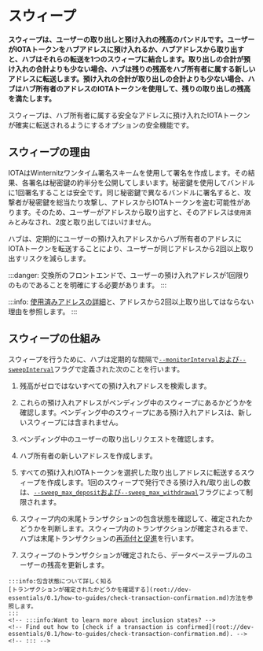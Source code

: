 # スウィープ
<!-- # Sweeps -->

**スウィープは、ユーザーの取り出しと預け入れの残高のバンドルです。ユーザーがIOTAトークンをハブアドレスに預け入れるか、ハブアドレスから取り出すと、ハブはそれらの転送を1つのスウィープに結合します。取り出しの合計が預け入れの合計よりも少ない場合、ハブは残りの残高をハブ所有者に属する新しいアドレスに転送します。預け入れの合計が取り出しの合計よりも少ない場合、ハブはハブ所有者のアドレスのIOTAトークンを使用して、残りの取り出しの残高を満たします。**
<!-- **A sweep is a bundle that balances users' withdrawals and deposits. When users deposit IOTA tokens into a Hub address or when users withdraw them from one, Hub combines those transfers into a sweep. If the total amount of withdrawals is less than the total amount of deposits, then Hub transfers the remaining balance to a new address that belongs to the Hub owner. If the total amount of deposits is less than the total amount of withdrawals, Hub uses the tokens in the Hub owner's addresses to fulfill the remaining withdrawal balance.** -->

スウィープは、ハブ所有者に属する安全なアドレスに預け入れたIOTAトークンが確実に転送されるようにするオプションの安全機能です。
<!-- Sweeps are an optional safety feature that ensures that deposited tokens are transferred to a secure address that belongs to the Hub owner. -->

## スウィープの理由
<!-- ## The reason for sweeps -->

IOTAはWinternitzワンタイム署名スキームを使用して署名を作成します。その結果、各署名は秘密鍵の約半分を公開してしまいます。秘密鍵を使用してバンドルに1回署名することは安全です。同じ秘密鍵で異なるバンドルに署名すると、攻撃者が秘密鍵を総当たり攻撃し、アドレスからIOTAトークンを盗む可能性があります。そのため、ユーザーがアドレスから取り出すと、そのアドレスは`使用済み`とみなされ、2度と取り出してはいけません。
<!-- IOTA uses the Winternitz one-time signature scheme to create signatures. As a result, each signature exposes around half of the private key. Signing a bundle once with the a private key is safe. Signing a different bundle with the same private key may allow attackers to brute force the private key and steal IOTA tokens from the address. So, when a user withdraws from an address, that address is considered 'spent' and must never be withdrawn from again. -->

ハブは、定期的にユーザーの預け入れアドレスからハブ所有者のアドレスにIOTAトークンを転送することにより、ユーザーが同じアドレスから2回以上取り出すリスクを減らします。
<!-- Hub reduces the risk of a user withdrawing from the same address more than once by transferring IOTA tokens from users' deposit addresses to a Hub owner's address at regular intervals. -->

:::danger:
交換所のフロントエンドで、ユーザーの預け入れアドレスが1回限りのものであることを明確にする必要があります。
:::
<!-- :::danger: -->
<!-- You must make it clear on the exchange frontend that users' deposit addresses are for one-time use. -->
<!-- ::: -->

:::info:
[使用済みアドレスの詳細](root://dev-essentials/0.1/concepts/addresses-and-signatures.md#address-reuse)と、アドレスから2回以上取り出してはならない理由を参照します。
:::
<!-- :::info: -->
<!-- [Discover the details about spent addresses](root://dev-essentials/0.1/concepts/addresses-and-signatures.md#address-reuse) and why you must never withdraw from an address more than once. -->
<!-- ::: -->

## スウィープの仕組み
<!-- ## How sweeps work -->

スウィープを行うために、ハブは定期的な間隔で[`--monitorInterval`および`--sweepInterval`](../references/command-line-flags.md#monitorInterval)フラグで定義された次のことを行います。
<!-- To do a sweep, Hub does the following at regular intervals that are defined by the [`--monitorInterval` and `--sweepInterval`](../references/command-line-flags.md#monitorInterval) flags: -->

1. 残高がゼロではないすべての預け入れアドレスを検索します。
  <!-- 1. Find all deposit address that have a non-zero balance -->

2. これらの預け入れアドレスがペンディング中のスウィープにあるかどうかを確認します。ペンディング中のスウィープにある預け入れアドレスは、新しいスウィープには含まれません。
  <!-- 2. Check whether those deposit addresses are in any pending sweeps. Any deposit addresses that are in pending sweeps aren't included in a new sweep. -->

3. ペンディング中のユーザーの取り出しリクエストを確認します。
  <!-- 3. Check for pending user withdrawal requests -->

4. ハブ所有者の新しいアドレスを作成します。
  <!-- 4. Create a new address for the Hub owner -->

5. すべての預け入れIOTAトークンを選択した取り出しアドレスに転送するスウィープを作成します。1回のスウィープで発行できる預け入れ/取り出しの数は、[`--sweep_max_deposit`および`--sweep_max_withdrawal`](../references/command-line-flags.md#sweepLimits)フラグによって制限されます。
  <!-- 5. Create a sweep that transfers any deposited IOTA tokens to the chosen withdrawal addresses. The number of deposits and withdrawals that can be issued in a single sweep is limited by the [`--sweep_max_deposit` and `--sweep_max_withdrawal`](../references/command-line-flags.md#sweepLimits) flags. -->

6. スウィープ内の末尾トランザクションの包含状態を確認して、確定されたかどうかを判断します。スウィープ内のトランザクションが確定されるまで、ハブは末尾トランザクションの[再添付と促進](root://dev-essentials/0.1/concepts/reattach-rebroadcast-promote.md)を行います。
  <!-- 6. Check the inclusion state of the tail transaction in the sweep to determine if it's been confirmed. Hub [reattaches and promotes](root://dev-essentials/0.1/concepts/reattach-rebroadcast-promote.md) the tail transaction until the transactions in the sweep are confirmed. -->

7. スウィープのトランザクションが確定されたら、データベーステーブルのユーザーの残高を更新します。
  <!-- 7. Update the users' balances in the database tables when the transactions in the sweep are confirmed -->

    :::info:包含状態について詳しく知る
    [トランザクションが確定されたかどうかを確認する](root://dev-essentials/0.1/how-to-guides/check-transaction-confirmation.md)方法を参照します。
    :::
    <!-- :::info:Want to learn more about inclusion states? -->
    <!-- Find out how to [check if a transaction is confirmed](root://dev-essentials/0.1/how-to-guides/check-transaction-confirmation.md). -->
    <!-- ::: -->
